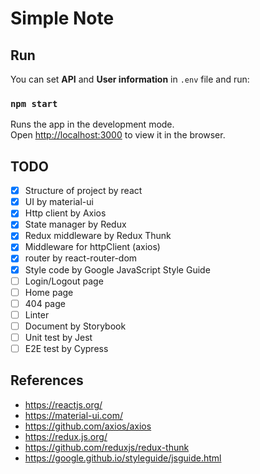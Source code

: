 # Simple Note

## Run

You can set **API** and **User information** in `.env` file and run:

### `npm start`

Runs the app in the development mode.\
Open [http://localhost:3000](http://localhost:3000) to view it in the browser.

## TODO

- [x] Structure of project by react
- [x] UI by material-ui
- [x] Http client by Axios
- [x] State manager by Redux
- [x] Redux middleware by Redux Thunk
- [x] Middleware for httpClient (axios)
- [x] router by react-router-dom
- [x] Style code by Google JavaScript Style Guide
- [ ] Login/Logout page
- [ ] Home page
- [ ] 404 page
- [ ] Linter
- [ ] Document by Storybook
- [ ] Unit test by Jest
- [ ] E2E test by Cypress

## References

- https://reactjs.org/
- https://material-ui.com/
- https://github.com/axios/axios
- https://redux.js.org/
- https://github.com/reduxjs/redux-thunk
- https://google.github.io/styleguide/jsguide.html